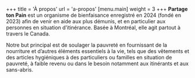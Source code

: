 +++
title = 'À propos'
url = 'a-propos'
[menu.main]
    weight = 3
+++
**Partage ton Pain** est un organisme de bienfaisance enregistré en 2024 (fondé en 2023) afin de venir en aide aux plus démunis, et en particulier aux personnes en situation d’itinérance. Basée à Montréal, elle agit partout à travers le Canada. 

Notre but principal est de soulager la pauvreté en fournissant de la nourriture et d’autres éléments essentiels à la vie, tels que des vêtements et des articles hygiéniques à des particuliers ou familles en situation de pauvreté, à faible revenu ou dans le besoin notamment aux itinérants et aux sans-abris.